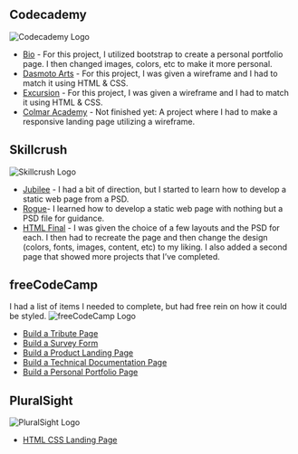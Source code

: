 ## Codecademy
![Codecademy Logo](https://tiffin-filion.github.io/codecademy/bio/img/logo-codecademy.png)
* [Bio](https://tiffin-filion.github.io/codecademy/bio/index.html) - For this project, I utilized bootstrap to create a personal portfolio page. I then changed images, colors, etc to make it more personal.
* [Dasmoto Arts](https://tiffin-filion.github.io/codecademy/dasmoto-arts/index.html) - For this project, I was given a wireframe and I had to match it using HTML & CSS.
* [Excursion](https://tiffin-filion.github.io/codecademy/excursion/index.html) - For this project, I was given a wireframe and I had to match it using HTML & CSS.
* [Colmar Academy]() - Not finished yet: A project where I had to make a responsive landing page utilizing a wireframe.

## Skillcrush
![Skillcrush Logo](https://tiffin-filion.github.io/codecademy/bio/img/logo-skillcrush.png)
* [Jubilee](https://tiffin-filion.github.io/skillcrush/jubilee/index.html) - I had a bit of direction, but I started to learn how to develop a static web page from a PSD.
* [Rogue](https://tiffin-filion.github.io/skillcrush/rogue/index.html)- I learned how to develop a static web page with nothing but a PSD file for guidance.
* [HTML Final](https://tiffin-filion.github.io/skillcrush/skillcrush-html-final/index.html) - I was given the choice of a few layouts and the PSD for each. I then had to recreate the page and then change the design (colors, fonts, images, content, etc) to my liking. I also added a second page that showed more projects that I’ve completed.

## freeCodeCamp
I had a list of items I needed to complete, but had free rein on how it could be styled.
![freeCodeCamp Logo](https://tiffin-filion.github.io/codecademy/bio/img/logo-fcc.png)
* [Build a Tribute Page](https://tiffin-filion.github.io/freecodecamp/responsive/tribute/index.html)
* [Build a Survey Form](https://tiffin-filion.github.io/freecodecamp/responsive/survey/index.html)
* [Build a Product Landing Page](https://tiffin-filion.github.io/freecodecamp/responsive/product/index.html)
* [Build a Technical Documentation Page](https://tiffin-filion.github.io/freecodecamp/responsive/tech-doc/index.html)
* [Build a Personal Portfolio Page](https://tiffin-filion.github.io/freecodecamp/responsive/portfolio/index.html)

## PluralSight
![PluralSight Logo](https://tiffin-filion.github.io/codecademy/bio/img/logo-pluralsight.png)
* [HTML CSS Landing Page](https://tiffin-filion.github.io/pluralsight/html-css-landing-page/index.html)
